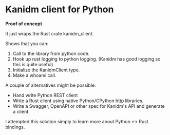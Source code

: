 # Kanidm client for Python

**Proof of concept**

It just wraps the Rust crate kanidm_client.

Shows that you can:

1. Call to the library from python code.
2. Hook up rust logging to python logging. (Kanidm has good logging so this is quite useful)
3. Initialize the KanidmClient type.
4. Make a whoami call.

A couple of alternatives might be possible:

* Hand write Python REST client
* Write a Rust client using native Python/CPython http libraries.
* Write a Swagger, OpenAPI or other spec for Kanidm's API and generate a client.

I attempted this solution simply to learn more about Python <-> Rust bindings.
